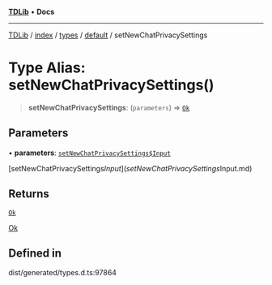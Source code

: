 [**TDLib**](../../../../../../README.md) • **Docs**

***

[TDLib](../../../../../../modules.md) / [index](../../../../../README.md) / [types](../../../README.md) / [default](../README.md) / setNewChatPrivacySettings

# Type Alias: setNewChatPrivacySettings()

> **setNewChatPrivacySettings**: (`parameters`) => [`Ok`](Ok.md)

## Parameters

• **parameters**: [`setNewChatPrivacySettings$Input`](setNewChatPrivacySettings$Input.md)

[setNewChatPrivacySettings$Input](setNewChatPrivacySettings$Input.md)

## Returns

[`Ok`](Ok.md)

[Ok](Ok.md)

## Defined in

dist/generated/types.d.ts:97864
